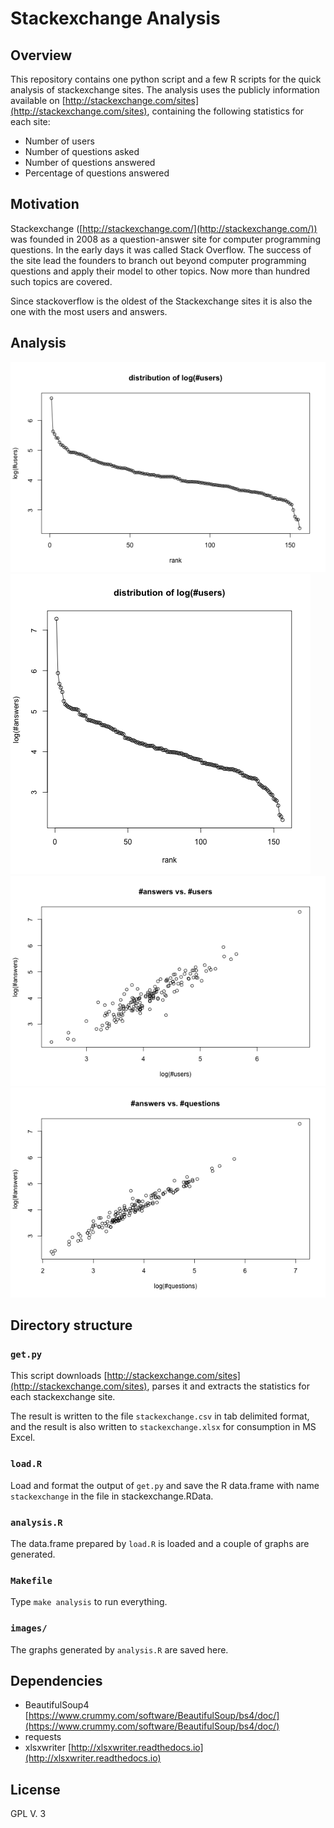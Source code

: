 # Stackexchange Analysis #

## Overview ##
This repository contains one python script and a few R scripts for the quick
analysis of stackexchange sites. The analysis uses the publicly information
available on [http://stackexchange.com/sites](http://stackexchange.com/sites), 
containing the following statistics for each site:

- Number of users
- Number of questions asked
- Number of questions answered
- Percentage of questions answered

## Motivation ##
Stackexchange ([http://stackexchange.com/](http://stackexchange.com/)) was
founded in 2008 as a question-answer site for computer programming questions. In the early days it was called Stack Overflow. The success of the site lead the
founders to branch out beyond computer programming questions and apply their model to other topics. Now more than hundred such topics are covered.

Since stackoverflow is the oldest of the Stackexchange sites it is also the
one with the most users and answers.

## Analysis ##
<img src="images/distrib-users.png" alt="distribtion of log(#users)" />
<img src="images/distrib-answers.png" alt="distribtion of log(#answers)" />
<img src="images/answers-users.png" alt="#answers vs. #users" />
<img src="images/questions-answers.png" alt="#answers vs. #questions" />

## Directory structure ##
### `get.py` ###
This script downloads [http://stackexchange.com/sites](http://stackexchange.com/sites), parses it and extracts the statistics for each stackexchange site. 

The result is written to the file `stackexchange.csv` in tab delimited format, and the result is also written to `stackexchange.xlsx` for consumption 
in MS Excel.

### `load.R` ###
Load and format the output of `get.py` and save the R data.frame with name
`stackexchange` in the file in stackexchange.RData.

### `analysis.R` ###
The data.frame prepared by `load.R` is loaded and a couple of graphs
are generated.

### `Makefile` ###
Type `make analysis` to run everything.

### `images/` ###
The graphs generated by `analysis.R` are saved here.

## Dependencies ##
- BeautifulSoup4 [https://www.crummy.com/software/BeautifulSoup/bs4/doc/](https://www.crummy.com/software/BeautifulSoup/bs4/doc/)
- requests
- xlsxwriter [http://xlsxwriter.readthedocs.io](http://xlsxwriter.readthedocs.io)


## License ##
GPL V. 3